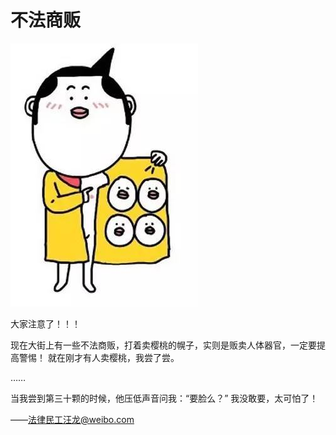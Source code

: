 不法商贩
================
![不法商贩](2017-06-03_facebuyer.jpg)


大家注意了！！！


现在大街上有一些不法商贩，打着卖樱桃的幌子，实则是贩卖人体器官，一定要提高警惕！
就在刚才有人卖樱桃，我尝了尝。


……


当我尝到第三十颗的时候，他压低声音问我：“要脸么？”
我没敢要，太可怕了！



——法律民工汪龙@weibo.com



